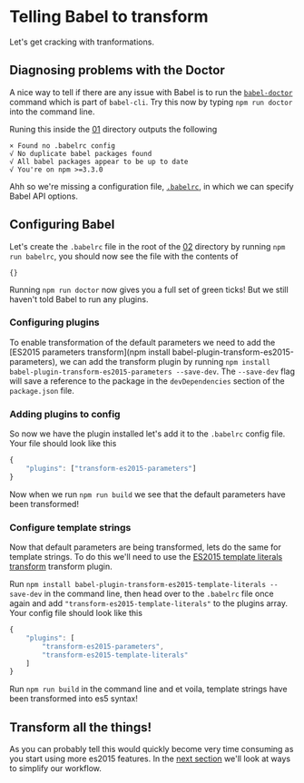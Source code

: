 # Telling Babel to transform

Let's get cracking with tranformations.

## Diagnosing problems with the Doctor

A nice way to tell if there are any issue with Babel is to run the [`babel-doctor`](http://babeljs.io/blog/2015/11/03/babel-doctor) command which is part of `babel-cli`. Try this now by typing `npm run doctor` into the command line.

Runing this inside the [01](../01) directory outputs the following

```shell
× Found no .babelrc config
√ No duplicate babel packages found
√ All babel packages appear to be up to date
√ You're on npm >=3.3.0
```

Ahh so we're missing a configuration file, [`.babelrc`](http://babeljs.io/docs/usage/babelrc/), in which we can specify Babel API options.  

## Configuring Babel

Let's create the `.babelrc` file in the root of the [02](02) directory by running `npm run babelrc`, you should now see the file with the contents of

```shell
{} 
```

Running `npm run doctor` now gives you a full set of green ticks! But we still haven't told Babel to run any plugins.

### Configuring plugins

To enable transformation of the default parameters we need to add the [ES2015 parameters transform](npm install babel-plugin-transform-es2015-parameters), we can add the transform plugin by running `npm install babel-plugin-transform-es2015-parameters --save-dev`. The `--save-dev` flag will save a reference to the package in the `devDependencies` section of the `package.json` file.

### Adding plugins to config

So now we have the plugin installed let's add it to the `.babelrc` config file. Your file should look like this

```javascript
{
    "plugins": ["transform-es2015-parameters"]
}
```

Now when we run `npm run build` we see that the default parameters have been transformed!

### Configure template strings

Now that default parameters are being transformed, lets do the same for template strings. To do this we'll need to use the [ES2015 template literals transform](http://babeljs.io/docs/plugins/transform-es2015-template-literals/) transform plugin.

Run `npm install babel-plugin-transform-es2015-template-literals --save-dev` in the command line, then head over to the `.babelrc` file once again and add `"transform-es2015-template-literals"` to the plugins array. Your config file should look like this

```javascript
{
    "plugins": [
        "transform-es2015-parameters",
        "transform-es2015-template-literals"
    ]
}
```

Run `npm run build` in the command line and et voila, template strings have been transformed into es5 syntax!

## Transform all the things!

As you can probably tell this would quickly become very time consuming as you start using more es2015 features. In the [next section](../03) we'll look at ways to simplify our workflow.
